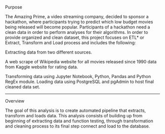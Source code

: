 Purpose

The Amazing Prime, a video streaming company, decided to sponsor a hackathon, where participants trying to predict which low budget movies being released will become popular. Participants of a hackathon need a clean data in order to perform analyses for their algorithms. In order to provide organized and clean dataset, this project focuses on ETL* or Extract, Transform and Load process and includes the following:

Extracting data from two different sources.

A web scrape of Wikipedia website for all movies released since 1990
data from Kaggle website for rating data.

Transforming data using Jupyter Notebook, Python, Pandas and Python RegEx module.
Loading data using PostgreSQL and pgAdmin to host final cleaned data set.
______________

Overview

The goal of this analysis is to create automated pipeline that extracts, transform and loads data. This analysis consists of building up from beginning of extracting data and function testing, through transformation and cleaning process to its final step connect and load to the database.
